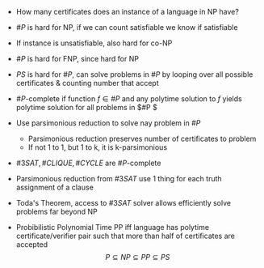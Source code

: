 - How many certificates does an instance of a language in NP have?
- $\#P$ is hard for NP, if we can count satisfiable we know if satisfiable
- If instance is unsatisfiable, also hard for co-NP
- $\#P$ is hard for FNP, since hard for NP
- $PS$ is hard for $\#P$, can solve problems in $\#P$ by looping over all possible certificates & counting number that accept

- $\#P$-complete if function $f \in \#P$ and any polytime solution to $f$ yields polytime solution for all problems in $\#P $
- Use parsimonious reduction to solve nay problem in $\#P$
	- Parsimonious reduction preserves number of certificates to problem
	- If not 1 to 1, but 1 to k, it is k-parsimonious

- $\#3SAT, \#CLIQUE, \#CYCLE$ are $\#P$-complete
- Parsimonious reduction from $\#3SAT$ use 1 thing for each truth assignment of a clause

- Toda's Theorem, access to $\#3SAT$ solver allows efficiently solve problems far beyond NP
- Probibilistic Polynomial Time PP iff language has polytime certificate/verifier pair such that more than half of certificates are accepted
$$
P \subseteq NP \subseteq PP \subseteq PS
$$
